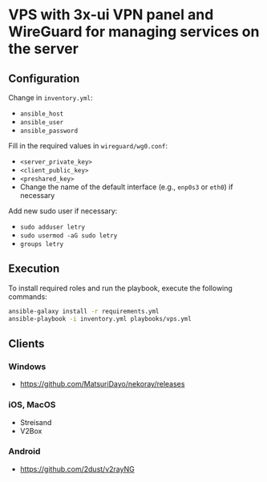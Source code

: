 # VPS with 3x-ui VPN panel and WireGuard for managing services on the server

## Configuration

Change in `inventory.yml`:
- `ansible_host`
- `ansible_user`
- `ansible_password`

Fill in the required values in `wireguard/wg0.conf`:

- `<server_private_key>`
- `<client_public_key>`
- `<preshared_key>`
- Change the name of the default interface (e.g., `enp0s3` or `eth0`) if necessary

Add new sudo user if necessary:

- `sudo adduser letry`
- `sudo usermod -aG sudo letry`
- `groups letry`

## Execution

To install required roles and run the playbook, execute the following commands:

```bash
ansible-galaxy install -r requirements.yml
ansible-playbook -i inventory.yml playbooks/vps.yml
```

## Clients

### Windows
- https://github.com/MatsuriDayo/nekoray/releases

### iOS, MacOS
- Streisand
- V2Box

### Android
- https://github.com/2dust/v2rayNG

